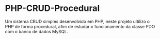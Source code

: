 # PHP-CRUD-Procedural 
Um sistema CRUD simples desenvolvido em PHP, neste projeto ultilizo o PHP de forma procedural, afim de estudar o funcionamento da classe PDO com o banco de dados MySQL.

